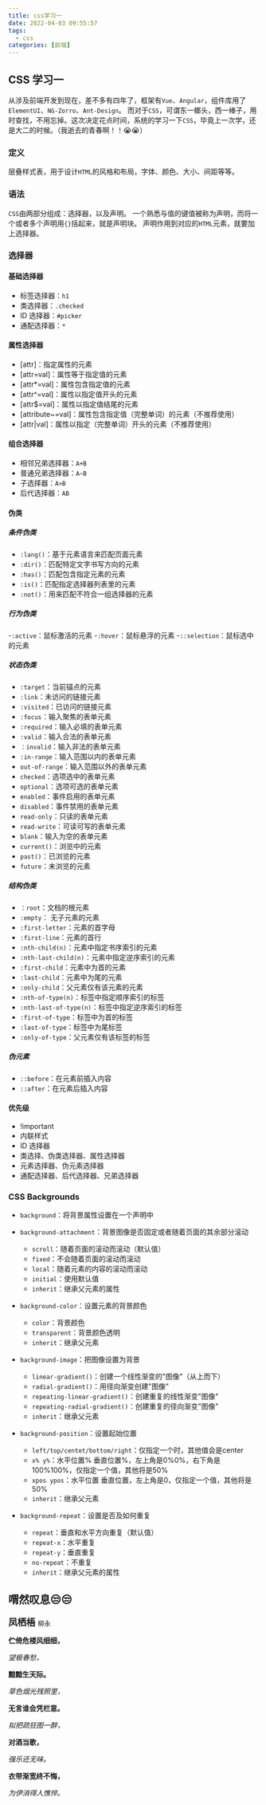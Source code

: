 ```yaml
---
title: css学习一
date: 2022-04-03 09:55:57
tags:
  - css
categories: [前端]
---
```


## CSS 学习一

从涉及前端开发到现在，差不多有四年了，框架有`Vue`、`Angular`，组件库用了`ElementUI`、`NG-Zorro`、`Ant-Design`。
而对于`CSS`，可谓东一榔头，西一棒子，用时查找，不用忘掉。这次决定花点时间，系统的学习一下`CSS`，毕竟上一次学，还是大二的时候。（我逝去的青春啊！！😭😭）

### 定义

层叠样式表，用于设计`HTML`的风格和布局，字体、颜色、大小、间距等等。

### 语法

`CSS`由两部分组成：选择器，以及声明。
一个熟悉与值的键值被称为声明，而将一个或者多个声明用`{}`括起来，就是声明块。
声明作用到对应的`HTML`元素，就要加上选择器。

### 选择器

#### 基础选择器

- 标签选择器：`h1`
- 类选择器：`.checked`
- ID 选择器：`#picker`
- 通配选择器：`*`

#### 属性选择器

- [attr]：指定属性的元素
- [attr=val]：属性等于指定值的元素
- [attr*=val]：属性包含指定值的元素
- [attr^=val]：属性以指定值开头的元素
- [attr$=val]：属性以指定值结尾的元素
- [attribute~=val]：属性包含指定值（完整单词）的元素（不推荐使用）
- [attr|val]：属性以指定（完整单词）开头的元素（不推荐使用）

#### 组合选择器

- 相邻兄弟选择器：`A+B`
- 普通兄弟选择器：`A~B`
- 子选择器：`A>B`
- 后代选择器：`AB`

#### 伪类

##### 条件伪类

- `:lang()`：基于元素语言来匹配页面元素
- `:dir()`：匹配特定文字书写方向的元素
- `:has()`：匹配包含指定元素的元素
- `:is()`：匹配指定选择器列表里的元素
- `:not()`：用来匹配不符合一组选择器的元素

##### 行为伪类

-`:active`：鼠标激活的元素 -`:hover`：鼠标悬浮的元素 -`::selection`：鼠标选中的元素

##### 状态伪类

- `:target`：当前锚点的元素
- `:link`：未访问的链接元素
- `:visited`：已访问的链接元素
- `:focus`：输入聚焦的表单元素
- `:required`：输入必填的表单元素
- `:valid`：输入合法的表单元素
- `：invalid`：输入非法的表单元素
- `:in-range`：输入范围以内的表单元素
- `out-of-range`：输入范围以外的表单元素
- `checked`：选项选中的表单元素
- `optional`：选项可选的表单元素
- `enabled`：事件启用的表单元素
- `disabled`：事件禁用的表单元素
- `read-only`：只读的表单元素
- `read-write`：可读可写的表单元素
- `blank`：输入为空的表单元素
- `current()`：浏览中的元素
- `past()`：已浏览的元素
- `future`：未浏览的元素

##### 结构伪类

- `：root`：文档的根元素
- `:empty`： 无子元素的元素
- `:first-letter`：元素的首字母
- `:first-line`：元素的首行
- `:nth-child(n)`：元素中指定书序索引的元素
- `:nth-last-child(n)`：元素中指定逆序索引的元素
- `:first-child`：元素中为首的元素
- `:last-child`：元素中为尾的元素
- `:only-child`：父元素仅有该元素的元素
- `:nth-of-type(n)`：标签中指定顺序索引的标签
- `:nth-last-of-type(n)`：标签中指定逆序索引的标签
- `:first-of-type`：标签中为首的标签
- `:last-of-type`：标签中为尾标签
- `:only-of-type`：父元素仅有该标签的标签

##### 伪元素

- `::before`：在元素前插入内容
- `::after`：在元素后插入内容

#### 优先级

- !important
- 内联样式
- ID 选择器
- 类选择、伪类选择器、属性选择器
- 元素选择器、伪元素选择器
- 通配选择器、后代选择器、兄弟选择器

### CSS Backgrounds

- `background`：将背景属性设置在一个声明中

- `background-attachment`：背景图像是否固定或者随着页面的其余部分滚动
  - `scroll`：随着页面的滚动而滚动（默认值）
  - `fixed`：不会随着页面的滚动而滚动
  - `local`：随着元素的内容的滚动而滚动
  - `initial`：使用默认值
  - `inherit`：继承父元素的属性

- `background-color`：设置元素的背景颜色
  - `color`：背景颜色
  - `transparent`：背景颜色透明
  - `inherit`：继承父元素

- `background-image`：把图像设置为背景
  - `linear-gradient()`：创建一个线性渐变的"图像"（从上而下）
  - `radial-gradient()`：用径向渐变创建"图像"
  - `repeating-linear-gradient()`：创建重复的线性渐变"图像"
  - `repeating-radial-gradient()`：创建重复的径向渐变"图像"
  - `inherit`：继承父元素

- `background-position`：设置起始位置
  - `left/top/centet/bottom/right`：仅指定一个时，其他值会是center
  - `x% y%`：水平位置% 垂直位置%，左上角是0%0%，右下角是100%100%，仅指定一个值，其他将是50%
  - `xpos ypos`：水平位置 垂直位置，左上角是0，仅指定一个值，其他将是50%
  - `inherit`：继承父元素
  
- `background-repeat`：设置是否及如何重复
  - `repeat`：垂直和水平方向重复（默认值）
  - `repeat-x`：水平重复
  - `repeat-y`：垂直重复
  - `no-repeat`：不重复
  - `inherit`：继承父元素的属性

## 喟然叹息😒😒

**<font size=4>凤栖梧** </font><font size=2>柳永</font>

**伫倚危楼风细细，**

*望极春愁，*

**黯黯生天际。**

*草色烟光残照里，*

**无言谁会凭栏意。**

*拟把疏狂图一醉，*

**对酒当歌，**

*强乐还无味。*

**衣带渐宽终不悔，**

*为伊消得人憔悴。*

